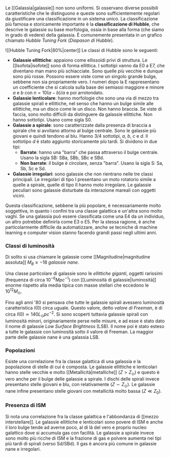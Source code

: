 Le [[Galassia|galassie]] non sono uniformi. Si osservano diverse possibili caratteristiche che le distinguono e queste sono sufficientemente regolari da giustificare una classificazione in un sistema unico. La classificazione più famosa e storicamente importante è la **classificazione di Hubble**, che descrive le galassie su base morfologia, ossia in base alla forma (che siamo in grado di vedere) della galassia. È comunemente presentata in un grafico chiamato *Hubble Tuning Fork* (*Diapason di Hubble*).

![[Hubble Tuning Fork|80%|center]]
Le classi di Hubble sono le seguenti:
- **Galassie ellittiche**: appaiono come ellissoidi privi di struttura. Le [[Isofota|isofote]] sono di forma ellittica. I sottotipi vanno da E0 a E7, che diventano man mano più schiacciate. Sono quelle più vecchie e dunque sono più rosse. Possono essere viste come un singolo grande bulge, sebbene non sia propriamente vero. I numeri dopo la E rappresentano un coefficiente che si calcola sulla base dei semiassi maggiore e minore $a$ e $b$ con $n=10(a-b)/a$ e poi arrotondato.
- **Galassie lenticolare**: hanno morfologie che sono una via di mezzo tra galassie spirali e ellittiche, nel senso che hanno un bulge simile alle ellittiche, ma un disco come le un disco. Non hanno braccia. Se viste di faccia, sono molto difficili da distinguere da galassie ellittiche. Non hanno sottotipi. Usano come sigla S0.
- **Galassie a spirale**: sono caratterizzate dalla presenza di braccia a spirale che si avvitano attorno al bulge centrale. Sono le galassie più giovani e quindi tendono al blu. Hanno 3/4 sottotipi, *a*, *b*, *c* e *d*. Il sottotipo *d* è stato aggiunto storicamente più tardi. Si dividono in due tipi:
	- **Barrate**: hanno una "barra" che passa attraverso il bulge centrale. Usano la sigla SB: SBa, SBb, SBc e SBd.
	- **Non barrate**: il bulge è circolare, senza "barra". Usano la sigla S: Sa, Sb, Sc e Sd.
- **Galassie irregolari**: sono galassie che non rientrano nelle tre classi principali. Le irregolari di tipo I presentano un moto rotatorio simile a quelle a spirale, quelle di tipo II hanno moto irregolare. Le galassie peculiari sono galassie disturbate da interazione mareali con oggetti vicini.

Questa classificazione, sebbene la più popolare, è necessariamente molto soggettiva, in quanto i confini tra una classe galattica e un'altra sono molto vaghi. Se una galassia può essere classificata come una E4 da un individuo, un altro potrebbe definirla come E3 o E5. Per la stessa ragione, è anche particolarmente difficile da automatizzare, anche se tecniche di machine learning e computer vision stanno facendo grandi passi negli ultimi anni.
### Classi di luminosità
Di solito si usa chiamare le galassie come [[Magnitudine|magnitudine assoluta]] $M_{B}\geq-18$ *galassie nane*.

Una classe particolare di galassie sono le *ellittiche giganti*, oggetti rarissimi (frequenza di circa $10^{-6}Mpc^{-1}$) con [[Luminosità di galassie|luminosità]] enorme rispetto alla media tipica con masse stellari che eccedono le $10^{12}M_{\odot}$.

Fino agli anni '80 si pensava che tutte le galassie spirali avessero luminosità caratteristica $I(0)$ circa uguale. Questo valore, detto *valore di Freeman*, è di circa $I(0)\simeq140L_{\odot}pc^{-2}$. Si sono scoperti tuttavia galassie spirali con luminosità minori, originariamente perse nelle misure, e ad esse è stato dato il nome di galassie *Low Surface Brightness* (LSB). Il nome poi è stato esteso a tutte le galassie con luminosità sotto il valore di Freeman. La maggior parte delle galassie nane è una galassia LSB.
### Popolazioni
Esiste una correlazione fra la classe galattica di una galassia e la popolazione di stelle di cui è composta. Le galassie ellittiche e lenticolari hanno stelle vecchie e molto [[Metallicità|metalliche]] ($Z>Z_{\odot}$) e questo è vero anche per il bulge delle galassie a spirale. I dischi delle spirali invece presentano stelle giovani e blu, con relativamente ($Z\sim Z_{\odot}$). Le galassie nane infine presentano stelle giovani con metallicità molto bassa ($Z\ll Z_{0}$).
### Presenza di ISM
Si nota una correlazione fra la classe galattica e l'abbondanza di [[mezzo interstellare]]. Le galassie ellittiche e lenticolari sono povere di ISM e anche il loro bulge tende ad averne poco, al di là del vero e proprio nucleo galattico dove si accumula gas con facilità. Le galassie a spirale invece sono molto più ricche di ISM e la frazione di gas e polvere aumenta nei tipi più tardi di spirali (verso Sd/SBd). Il gas è ancora più comune in galassie nane e irregolari.